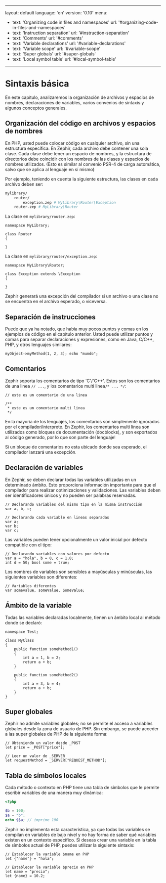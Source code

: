 * * *

layout: default language: 'en' version: '0.10' menu:

- text: 'Organizing code in files and namespaces' url: '#organizing-code-in-files-and-namespaces'
- text: 'Instruction separation' url: '#instruction-separation'
- text: 'Comments' url: '#comments'
- text: 'Variable declarations' url: '#variable-declarations'
- text: 'Variable scope' url: '#variable-scope'
- text: 'Super globals' url: '#super-globals'
- text: 'Local symbol table' url: '#local-symbol-table'

* * *

# Sintaxis básica

En este capítulo, analizaremos la organización de archivos y espacios de nombres, declaraciones de variables, varios convenios de sintaxis y algunos conceptos generales.

<a name='organizing-code-in-files-and-namespaces'></a>

## Organización del código en archivos y espacios de nombres

En PHP, usted puede colocar código en cualquier archivo, sin una estructura específica. En Zephir, cada archivo debe contener una sola clase. Cada clase debe tener un espacio de nombres, y la estructura de directorios debe coincidir con los nombres de las clases y espacios de nombres utilizados. (Esto es similar al convenio PSR-4 de carga automática, salvo que se aplica al lenguaje en sí mismo)

Por ejemplo, teniendo en cuenta la siguiente estructura, las clases en cada archivo deben ser:

```bash
mylibrary/
    router/
        exception.zep # MyLibrary\Router\Exception
    router.zep # MyLibrary\Router
```

La clase en `mylibrary/router.zep`:

```zephir
namespace MyLibrary;

class Router
{

}
```

La clase en `mylibrary/router/exception.zep`:

```zephir
namespace MyLibrary\Router;

class Exception extends \Exception
{

}
```

Zephir generará una excepción del compilador si un archivo o una clase no se encuentra en el archivo esperado, o viceversa.

<a name='instruction-separation'></a>

## Separación de instrucciones

Puede que ya ha notado, que había muy pocos puntos y comas en los ejemplos de código en el capítulo anterior. Usted puede utilizar puntos y comas para separar declaraciones y expresiones, como en Java, C/C++, PHP, y otros lenguajes similares:

```zephir
myObject->myMethod(1, 2, 3); echo "mundo";
```

<a name='comments'></a>

## Comentarios

Zephir soporta los comentarios de tipo 'C'/'C++'. Estos son los comentarios de una linea `// ...`, y los comentarios multi linea`/* ... */`:

```zephir
// este es un comentario de una linea

/**
 * este es un comentario multi linea
 */
```

En la mayoría de los lenguajes, los comentarios son simplemente ignorados por el compilador/interprete. En Zephir, los comentarios multi linea son utilizados como bloques de documentación (docblocks), y son exportados al código generado, por lo que son parte del lenguaje!

Si un bloque de comentarios no esta ubicado donde sea esperado, el compilador lanzará una excepción.

<a name='variable-declarations'></a>

## Declaración de variables

En Zephir, se deben declarar todas las variables utilizadas en un determinado ámbito. Esto proporciona información importante para que el compilador para realizar optimizaciones y validaciones. Las variables deben ser identificadores únicos y no pueden ser palabras reservadas.

```zephir
// Declarando variables del mismo tipo en la misma instrucción
var a, b, c;

// Declarando cada variable en lineas separadas
var a;
var b;
var c;
```

Las variables pueden tener opcionalmente un valor inicial por defecto compatible con el tipo:

```zephir
// Declarando variables con valores por defecto
var a = "hola", b = 0, c = 1.0;
int d = 50; bool some = true;
```

Los nombres de variables son sensibles a mayúsculas y minúsculas, las siguientes variables son diferentes:

```zephir
// Variables diferentes
var somevalue, someValue, SomeValue;
```

<a name='variable-scope'></a>

## Ámbito de la variable

Todas las variables declaradas localmente, tienen un ámbito local al método donde se declaró:

```zephir
namespace Test;

class MyClass
{
    public function someMethod1()
    {
        int a = 1, b = 2;
        return a + b;
    }

    public function someMethod2()
    {
        int a = 3, b = 4;
        return a + b;
    }
}
```

<a name='super-global'></a>

## Super globales

Zephir no admite variables globales; no se permite el acceso a variables globales desde la zona de usuario de PHP. Sin embargo, se puede acceder a las super globales de PHP de la siguiente forma:

```zephir
// Obteniendo un valor desde _POST
let price = _POST["price"];

// Leer un valor de _SERVER
let requestMethod = _SERVER["REQUEST_METHOD"];
```

<a name='local-symbol-table'></a>

## Tabla de símbolos locales

Cada método o contexto en PHP tiene una tabla de símbolos que le permite escribir variables de una manera muy dinámica:

```php
<?php

$b = 100;
$a = "b";
echo $$a; // imprime 100
```

Zephir no implementa esta característica, ya que todas las variables se compilan en variables de bajo nivel y no hay forma de saber qué variables existen en un contexto específico. Si deseas crear una variable en la tabla de símbolos actual de PHP, puedes utilizar la siguiente sintaxis:

```zephir
// Establecer la variable $name en PHP
let {"name"} = "hola";

// Establecer la variable $precio en PHP
let name = "precio";
let {name} = 10.2;
```